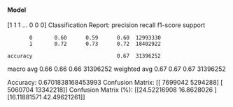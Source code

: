 #### Model
[1 1 1 ... 0 0 0]
Classification Report:
              precision    recall  f1-score   support

           0       0.60      0.59      0.60  12993330
           1       0.72      0.73      0.72  18402922

    accuracy                           0.67  31396252
   macro avg       0.66      0.66      0.66  31396252
weighted avg       0.67      0.67      0.67  31396252

Accuracy: 0.6701838168453993
Confusion Matrix:
[[ 7699042  5294288]
 [ 5060704 13342218]]
Confusion Matrix (%):
[[24.52216908 16.8628026 ]
 [16.11881571 42.49621261]]
